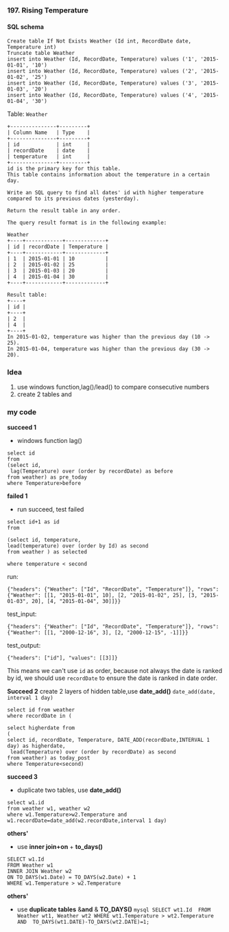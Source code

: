 ### 197. Rising Temperature

#### SQL schema
```mysql
Create table If Not Exists Weather (Id int, RecordDate date, Temperature int)
Truncate table Weather
insert into Weather (Id, RecordDate, Temperature) values ('1', '2015-01-01', '10')
insert into Weather (Id, RecordDate, Temperature) values ('2', '2015-01-02', '25')
insert into Weather (Id, RecordDate, Temperature) values ('3', '2015-01-03', '20')
insert into Weather (Id, RecordDate, Temperature) values ('4', '2015-01-04', '30')
```

Table: `Weather`
```
+---------------+---------+
| Column Name   | Type    |
+---------------+---------+
| id            | int     |
| recordDate    | date    |
| temperature   | int     |
+---------------+---------+
id is the primary key for this table.
This table contains information about the temperature in a certain day.
 
Write an SQL query to find all dates' id with higher temperature compared to its previous dates (yesterday).

Return the result table in any order.

The query result format is in the following example:

Weather
+----+------------+-------------+
| id | recordDate | Temperature |
+----+------------+-------------+
| 1  | 2015-01-01 | 10          |
| 2  | 2015-01-02 | 25          |
| 3  | 2015-01-03 | 20          |
| 4  | 2015-01-04 | 30          |
+----+------------+-------------+

Result table:
+----+
| id |
+----+
| 2  |
| 4  |
+----+
In 2015-01-02, temperature was higher than the previous day (10 -> 25).
In 2015-01-04, temperature was higher than the previous day (30 -> 20).
```

### Idea
1. use windows function,lag()/lead() to compare consecutive numbers
2.  create 2 tables and 

### my code
**succeed 1**
* windows function lag()
```mysql
select id 
from 
(select id,
 lag(Temperature) over (order by recordDate) as before
from weather) as pre_today
where Temperature>before
```
**failed 1**
* run succeed, test failed
```mysql
select id+1 as id
from 

(select id, temperature,
lead(temperature) over (order by Id) as second
from weather ) as selected

where temperature < second 
```
run: 
```mysql
{"headers": {"Weather": ["Id", "RecordDate", "Temperature"]}, "rows": {"Weather": [[1, "2015-01-01", 10], [2, "2015-01-02", 25], [3, "2015-01-03", 20], [4, "2015-01-04", 30]]}}
```
test_input:
```mysql
{"headers": {"Weather": ["Id", "RecordDate", "Temperature"]}, "rows": {"Weather": [[1, "2000-12-16", 3], [2, "2000-12-15", -1]]}}
```
test_output:
```mysql
{"headers": ["id"], "values": [[3]]}
```

This means we can't use `id` as order, because not always the date is ranked by id, we should use `recordDate` to ensure the date is ranked in date order.

**Succeed 2**
create 2 layers of hidden table,use **date_add()**
`date_add(date, interval 1 day)`
```mysql
select id from weather 
where recordDate in (

select higherdate from 
(
select id, recordDate, Temperature, DATE_ADD(recordDate,INTERVAL 1 day) as higherdate,
 lead(Temperature) over (order by recordDate) as second
from weather) as today_post
where Temperature<second)
```
**succeed 3**
* duplicate two tables, use **date_add()**
```mysql
select w1.id
from weather w1, weather w2
where w1.Temperature>w2.Temperature and w1.recordDate=date_add(w2.recordDate,interval 1 day)
```

**others'**
* use **inner join+on** + **to_days()**  
```mysql
SELECT w1.Id
FROM Weather w1
INNER JOIN Weather w2
ON TO_DAYS(w1.Date) = TO_DAYS(w2.Date) + 1
WHERE w1.Temperature > w2.Temperature
```

**others'**
* use **duplicate tables** &**and** & **TO_DAYS()**
`mysql
SELECT wt1.Id 
FROM Weather wt1, Weather wt2
WHERE wt1.Temperature > wt2.Temperature AND 
      TO_DAYS(wt1.DATE)-TO_DAYS(wt2.DATE)=1;
 `
